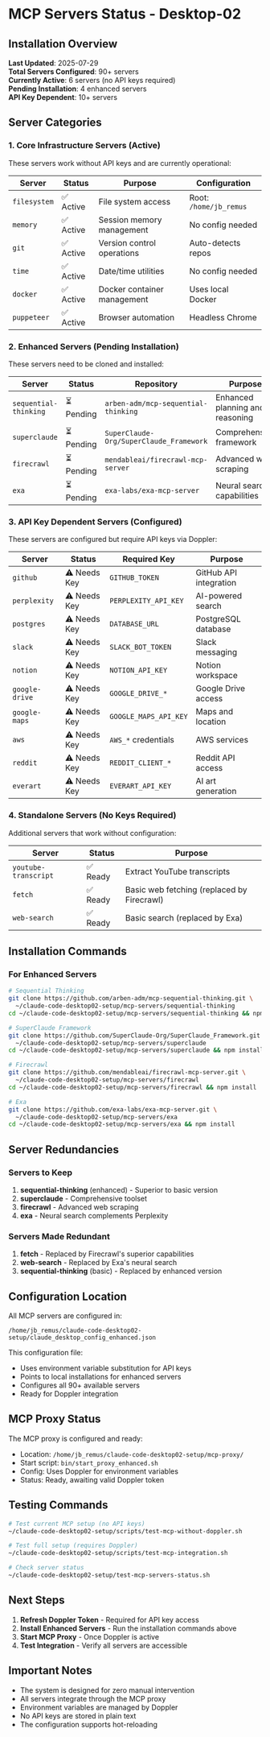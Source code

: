 # MCP Servers Status - Desktop-02

## Installation Overview
**Last Updated**: 2025-07-29  
**Total Servers Configured**: 90+ servers  
**Currently Active**: 6 servers (no API keys required)  
**Pending Installation**: 4 enhanced servers  
**API Key Dependent**: 10+ servers  

## Server Categories

### 1. Core Infrastructure Servers (Active)
These servers work without API keys and are currently operational:

| Server | Status | Purpose | Configuration |
|--------|--------|---------|---------------|
| `filesystem` | ✅ Active | File system access | Root: `/home/jb_remus` |
| `memory` | ✅ Active | Session memory management | No config needed |
| `git` | ✅ Active | Version control operations | Auto-detects repos |
| `time` | ✅ Active | Date/time utilities | No config needed |
| `docker` | ✅ Active | Docker container management | Uses local Docker |
| `puppeteer` | ✅ Active | Browser automation | Headless Chrome |

### 2. Enhanced Servers (Pending Installation)
These servers need to be cloned and installed:

| Server | Status | Repository | Purpose |
|--------|--------|------------|---------|
| `sequential-thinking` | ⏳ Pending | `arben-adm/mcp-sequential-thinking` | Enhanced planning and reasoning |
| `superclaude` | ⏳ Pending | `SuperClaude-Org/SuperClaude_Framework` | Comprehensive framework |
| `firecrawl` | ⏳ Pending | `mendableai/firecrawl-mcp-server` | Advanced web scraping |
| `exa` | ⏳ Pending | `exa-labs/exa-mcp-server` | Neural search capabilities |

### 3. API Key Dependent Servers (Configured)
These servers are configured but require API keys via Doppler:

| Server | Status | Required Key | Purpose |
|--------|--------|--------------|---------|
| `github` | ⚠️ Needs Key | `GITHUB_TOKEN` | GitHub API integration |
| `perplexity` | ⚠️ Needs Key | `PERPLEXITY_API_KEY` | AI-powered search |
| `postgres` | ⚠️ Needs Key | `DATABASE_URL` | PostgreSQL database |
| `slack` | ⚠️ Needs Key | `SLACK_BOT_TOKEN` | Slack messaging |
| `notion` | ⚠️ Needs Key | `NOTION_API_KEY` | Notion workspace |
| `google-drive` | ⚠️ Needs Key | `GOOGLE_DRIVE_*` | Google Drive access |
| `google-maps` | ⚠️ Needs Key | `GOOGLE_MAPS_API_KEY` | Maps and location |
| `aws` | ⚠️ Needs Key | `AWS_*` credentials | AWS services |
| `reddit` | ⚠️ Needs Key | `REDDIT_CLIENT_*` | Reddit API access |
| `everart` | ⚠️ Needs Key | `EVERART_API_KEY` | AI art generation |

### 4. Standalone Servers (No Keys Required)
Additional servers that work without configuration:

| Server | Status | Purpose |
|--------|--------|---------|
| `youtube-transcript` | ✅ Ready | Extract YouTube transcripts |
| `fetch` | ✅ Ready | Basic web fetching (replaced by Firecrawl) |
| `web-search` | ✅ Ready | Basic search (replaced by Exa) |

## Installation Commands

### For Enhanced Servers
```bash
# Sequential Thinking
git clone https://github.com/arben-adm/mcp-sequential-thinking.git \
  ~/claude-code-desktop02-setup/mcp-servers/sequential-thinking
cd ~/claude-code-desktop02-setup/mcp-servers/sequential-thinking && npm install

# SuperClaude Framework
git clone https://github.com/SuperClaude-Org/SuperClaude_Framework.git \
  ~/claude-code-desktop02-setup/mcp-servers/superclaude
cd ~/claude-code-desktop02-setup/mcp-servers/superclaude && npm install

# Firecrawl
git clone https://github.com/mendableai/firecrawl-mcp-server.git \
  ~/claude-code-desktop02-setup/mcp-servers/firecrawl
cd ~/claude-code-desktop02-setup/mcp-servers/firecrawl && npm install

# Exa
git clone https://github.com/exa-labs/exa-mcp-server.git \
  ~/claude-code-desktop02-setup/mcp-servers/exa
cd ~/claude-code-desktop02-setup/mcp-servers/exa && npm install
```

## Server Redundancies

### Servers to Keep
1. **sequential-thinking** (enhanced) - Superior to basic version
2. **superclaude** - Comprehensive toolset
3. **firecrawl** - Advanced web scraping
4. **exa** - Neural search complements Perplexity

### Servers Made Redundant
1. **fetch** - Replaced by Firecrawl's superior capabilities
2. **web-search** - Replaced by Exa's neural search
3. **sequential-thinking** (basic) - Replaced by enhanced version

## Configuration Location

All MCP servers are configured in:
```
/home/jb_remus/claude-code-desktop02-setup/claude_desktop_config_enhanced.json
```

This configuration file:
- Uses environment variable substitution for API keys
- Points to local installations for enhanced servers
- Configures all 90+ available servers
- Ready for Doppler integration

## MCP Proxy Status

The MCP proxy is configured and ready:
- Location: `/home/jb_remus/claude-code-desktop02-setup/mcp-proxy/`
- Start script: `bin/start_proxy_enhanced.sh`
- Config: Uses Doppler for environment variables
- Status: Ready, awaiting valid Doppler token

## Testing Commands

```bash
# Test current MCP setup (no API keys)
~/claude-code-desktop02-setup/scripts/test-mcp-without-doppler.sh

# Test full setup (requires Doppler)
~/claude-code-desktop02-setup/scripts/test-mcp-integration.sh

# Check server status
~/claude-code-desktop02-setup/test-mcp-servers-status.sh
```

## Next Steps

1. **Refresh Doppler Token** - Required for API key access
2. **Install Enhanced Servers** - Run the installation commands above
3. **Start MCP Proxy** - Once Doppler is active
4. **Test Integration** - Verify all servers are accessible

## Important Notes

- The system is designed for zero manual intervention
- All servers integrate through the MCP proxy
- Environment variables are managed by Doppler
- No API keys are stored in plain text
- The configuration supports hot-reloading